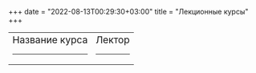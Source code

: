 ﻿+++
date = "2022-08-13T00:29:30+03:00"
title = "Лекционные курсы"
+++

<table class="lectors">
   <col class="col-title">
   <col class="col-name">
<tr>
<td><big>Название курса</big>
<hr class="page-header-hr" /></td>
<td><big>Лектор</big>
<hr class="page-header-hr" /></td>
</tr>

<tr>
<!--<td>Чудесные многообразия в теории сферических многообразий</td>
<td>Роман Авдеев (ВШЭ)</td>-->
</tr>

<tr>
<!--<td>Инвариант Макар-Лиманова и автоморфизмы аффинных алгебраических многообразий</td>
<td>Сергей Гайфуллин (МГУ/ВШЭ)</td>-->
</tr>

<tr>
<!--<td>Автоморфизмы трехмерных многообразий Фано</td>
<td>Александр Кузнецов (МИАН)</td>-->
</tr>

<tr>
<!--<td>Умножения двойных классов смежности и шлейфы бесконечномерных групп</td>
<td>Юрий Неретин (ИТЭФ/МГУ)</td>-->
</tr>

<tr>
<!--<td>Слоения, возникающие из конфигураций векторов, двойственность Гейла и момент-угол многообразия</td>
<td>Тарас Панов (МГУ/ВШЭ)</td>-->
</tr>

<tr>
<!--<td>Квадратичные формы и мотивы Чжоу</td>
<td>Виктор Петров (СПбГУ)</td>-->
</tr>
</table>
